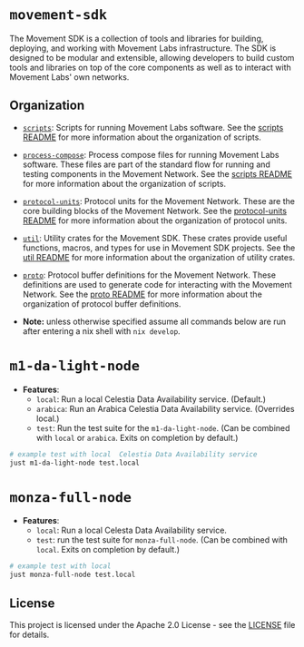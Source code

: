 # `movement-sdk`
The Movement SDK is a collection of tools and libraries for building, deploying, and working with Movement Labs infrastructure. The SDK is designed to be modular and extensible, allowing developers to build custom tools and libraries on top of the core components as well as to interact with Movement Labs' own networks.

## Organization
- [`scripts`](./scripts): Scripts for running Movement Labs software. See the [scripts README](./scripts/README.md) for more information about the organization of scripts.
- [`process-compose`](./process-compose): Process compose files for running Movement Labs software. These files are part of the standard flow for running and testing components in the Movement Network. See the [scripts README](./scripts/README.md) for more information about the organization of scripts.
- [`protocol-units`](./protocol-units): Protocol units for the Movement Network. These are the core building blocks of the Movement Network. See the [protocol-units README](./protocol-units/README.md) for more information about the organization of protocol units.
- [`util`](./util): Utility crates for the Movement SDK. These crates provide useful functions, macros, and types for use in Movement SDK projects. See the [util README](./util/README.md) for more information about the organization of utility crates.
- [`proto`](./proto): Protocol buffer definitions for the Movement Network. These definitions are used to generate code for interacting with the Movement Network. See the [proto README](./proto/README.md) for more information about the organization of protocol buffer definitions.

- **Note:** unless otherwise specified assume all commands below are run after entering a nix shell with `nix develop`.

# `m1-da-light-node`

- **Features**:
    - `local`: Run a local Celestia Data Availability service. (Default.)
    - `arabica`: Run an Arabica Celestia Data Availability service. (Overrides local.)
    - `test`: Run the test suite for the `m1-da-light-node`. (Can be combined with `local` or `arabica`. Exits on completion by default.)

```bash
# example test with local  Celestia Data Availability service
just m1-da-light-node test.local
```

# `monza-full-node`

- **Features**:
    - `local`: Run a local Celesta Data Availability service. 
    - `test`: run the test suite for `monza-full-node`. (Can be combined with `local`. Exits on completion by default.)

```bash
# example test with local
just monza-full-node test.local
```

## License

This project is licensed under the Apache 2.0 License - see the [LICENSE](LICENSE) file for details.
